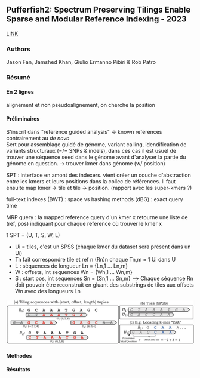 ## Pufferfish2: Spectrum Preserving Tilings Enable Sparse and Modular Reference Indexing - 2023

[LINK](https://link.springer.com/chapter/10.1007/978-3-031-29119-7_2) 

### Authors  
Jason Fan, Jamshed Khan, Giulio Ermanno Pibiri & Rob Patro

### Résumé

#### En 2 lignes
alignement et non pseudoalignement, on cherche la position

#### Préliminaires
S'inscrit dans "reference guided analysis" -> known references contrairement au *de novo*\
Sert pour assemblage guidé de génome, variant calling, idendification de variants structuraux (=/= SNPs & indels), dans ces cas il est usuel de trouver une séquence seed dans le génome avant d'analyser la partie du génome en question. -> trouver kmer dans génome (w/ position)

SPT : interface en amont des indexers. vient créer un couche d'abstraction entre les kmers et leurs positions dans la collec de références. Il faut ensuite map kmer -> tile et tile -> position. (rapport avec les super-kmers ?)

full-text indexes (BWT) : space vs hashing methods (dBG) : exact query time

MRP query : la mapped reference query d'un kmer x retourne une liste de (ref, pos) indiquant pour chaque reference où trouver le kmer x

1 SPT = (U, T, S, W, L)
  + Ui = tiles, c'est un SPSS (chaque kmer du dataset sera présent dans un Ui)
  + Tn fait correspondre tile et ref n (Rn)n chaque Tn,m = 1 Ui dans U
  + L : séquences de longueur Ln = {Ln,1 ... Ln,m}
  + W : offsets, int sequences Wn = {Wn,1 ... Wn,m}
  + S : start pos, int sequences Sn = {Sn,1 ... Sn,m}
--> Chaque séquence Rn doit pouvoir être reconstruit en gluant des substrings de tiles aux offsets Wn avec des longueurs Ln

![figure1](/assets/pufferfish1.png)


#### Méthodes



#### Résultats

